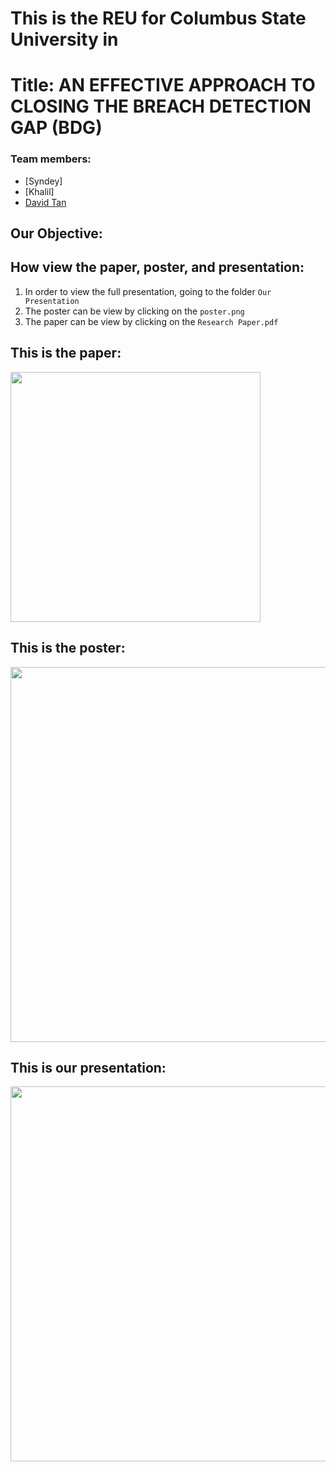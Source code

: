# This is the REU for Columbus State University in 

# Title: AN EFFECTIVE APPROACH TO CLOSING THE BREACH DETECTION GAP (BDG) 

### Team members: 
- [Syndey]
- [Khalil]
- [David Tan](https://github.com/skytruong90)

## Our Objective: 

## How view the paper, poster, and presentation:
1. In order to view the full presentation, going to the folder `Our Presentation`
2. The poster can be view by clicking on the `poster.png`
3. The paper can be view by clicking on the `Research Paper.pdf`

## This is the paper:
<img src="Paper pic.png" width="400">

## This is the poster:
<img src="poster.png" width="600">

## This is our presentation:
<img src="presentation.png" width="600">
